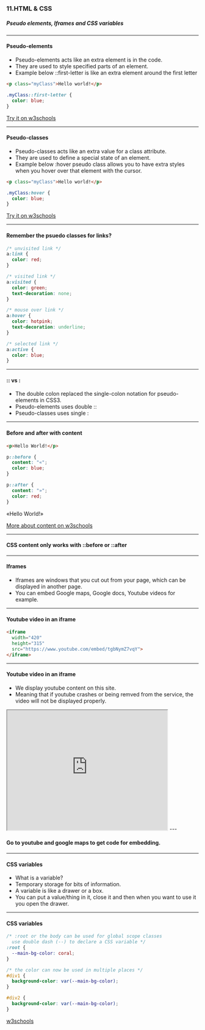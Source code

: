 ### 11.HTML & CSS
##### Pseudo elements, Iframes and CSS variables
---

####  Pseudo-elements
* Pseudo-elements acts like an extra element is in the code.
* They are used to style specified parts of an element.
* Example below ::first-letter is like an extra element around the first letter

```HTML
<p class="myClass">Hello world!</p>
```

```CSS
.myClass::first-letter {
  color: blue;
}
```
[Try it on w3schools](https://www.w3schools.com/css/tryit.asp?filename=trycss_firstletter)

---

####  Pseudo-classes
* Pseudo-classes acts like an extra value for a class attribute.
* They are used to define a special state of an element.
* Example below :hover pseudo class allows you to have extra styles when you hover over that element with the cursor.

```HTML
<p class="myClass">Hello world!</p>
```

```CSS
.myClass:hover {
  color: blue;
}
```
[Try it on w3schools](https://www.w3schools.com/css/tryit.asp?filename=trycss_pseudo-class_hover_div)

---

####  Remember the psuedo classes for links?

```CSS
/* unvisited link */
a:link {
  color: red;
}

/* visited link */
a:visited {
  color: green;
  text-decoration: none;
}

/* mouse over link */
a:hover {
  color: hotpink;
  text-decoration: underline;
}

/* selected link */
a:active {
  color: blue;
}
```

---

#### :: vs :

* The double colon replaced the single-colon notation for pseudo-elements in CSS3.
* Pseudo-elements uses double ::
* Pseudo-classes uses single :

---

####  Before and after with content

```HTML
<p>Hello World!</p>
```
```CSS
p::before { 
  content: "«";
  color: blue;
}

p::after { 
  content: "»";
  color: red;
}
```

«Hello World!»

[More about content on w3schools](https://www.w3schools.com/cssref/pr_gen_content.asp)

---

#### CSS content only works with ::before or ::after
---

#### Iframes

* Iframes are windows that you cut out from your page, which can be displayed in another page.
* You can embed Google maps, Google docs, Youtube videos for example.

---

####  Youtube video in an iframe
```HTML
<iframe
  width="420"
  height="315"
  src="https://www.youtube.com/embed/tgbNymZ7vqY">
</iframe>
```

---

#### Youtube video in an iframe

* We display youtube content on this site.
* Meaning that if youtube crashes or being remved from the service, the video will not be displayed properly.

<iframe
  width="420"
  height="315"
  src="https://www.youtube.com/embed/tgbNymZ7vqY">
</iframe>
---

#### Go to youtube and google maps to get code for embedding.
---

####  CSS variables
* What is a variable?
* Temporary storage for bits of information.
* A variable is like a drawer or a box.
* You can put a value/thing in it, close it and then when you want to use it you open the drawer.

---

####  CSS variables

```CSS
/* :root or the body can be used for global scope classes
  use double dash (--) to declare a CSS variable */
:root {
  --main-bg-color: coral;
}

/* the color can now be used in multiple places */
#div1 {
  background-color: var(--main-bg-color);
}

#div2 {
  background-color: var(--main-bg-color);
}
```
[w3schools](https://www.w3schools.com/css/css3_variables.asp)